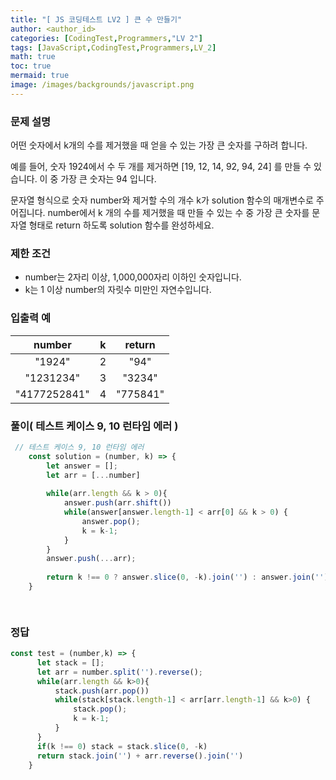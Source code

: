 ```yaml
---
title: "[ JS 코딩테스트 LV2 ] 큰 수 만들기"
author: <author_id>
categories: [CodingTest,Programmers,"LV 2"]
tags: [JavaScript,CodingTest,Programmers,LV_2]
math: true
toc: true
mermaid: true
image: /images/backgrounds/javascript.png
---
```


### 문제 설명
어떤 숫자에서 k개의 수를 제거했을 때 얻을 수 있는 가장 큰 숫자를 구하려 합니다.

예를 들어, 숫자 1924에서 수 두 개를 제거하면 [19, 12, 14, 92, 94, 24] 를 만들 수 있습니다. 이 중 가장 큰 숫자는 94 입니다.

문자열 형식으로 숫자 number와 제거할 수의 개수 k가 solution 함수의 매개변수로 주어집니다. number에서 k 개의 수를 제거했을 때 만들 수 있는 수 중 가장 큰 숫자를 문자열 형태로 return 하도록 solution 함수를 완성하세요.

### 제한 조건
- number는 2자리 이상, 1,000,000자리 이하인 숫자입니다.
- k는 1 이상 number의 자릿수 미만인 자연수입니다.

### 입출력 예

|number|	k|	return|
|:--:|:--:|:--:|
|"1924"|	2|	"94"|
|"1231234"	|3|	"3234"|
|"4177252841"|	4	|"775841"|

### 풀이( 테스트 케이스 9, 10 런타임 에러 )
```javascript
 // 테스트 케이스 9, 10 런타임 에러
    const solution = (number, k) => {
        let answer = [];
        let arr = [...number]
    
        while(arr.length && k > 0){
            answer.push(arr.shift())
            while(answer[answer.length-1] < arr[0] && k > 0) {
                answer.pop();
                k = k-1;
            }
        }
        answer.push(...arr);
        
        return k !== 0 ? answer.slice(0, -k).join('') : answer.join('')
    }

    

```
### 정답
```javascript
const test = (number,k) => {
      let stack = [];
      let arr = number.split('').reverse();
      while(arr.length && k>0){
          stack.push(arr.pop())
          while(stack[stack.length-1] < arr[arr.length-1] && k>0) {
              stack.pop();
              k = k-1;
          }
      }
      if(k !== 0) stack = stack.slice(0, -k) 
      return stack.join('') + arr.reverse().join('')
    }
```
